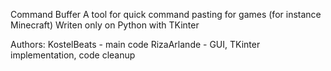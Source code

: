 Command Buffer
A tool for quick command pasting for games (for instance Minecraft)
Writen only on Python with TKinter

Authors:
KostelBeats - main code
RizaArlande - GUI, TKinter implementation, code cleanup
